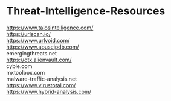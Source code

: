 # Threat-Intelligence-Resources

https://www.talosintelligence.com/<br />
https://urlscan.io/<br />
https://www.urlvoid.com/<br />
https://www.abuseipdb.com/<br />
emergingthreats.net<br />
https://otx.alienvault.com/<br />
cyble.com<br />
mxtoolbox.com<br />
malware-traffic-analysis.net<br />
https://www.virustotal.com/<br />
https://www.hybrid-analysis.com/<br />
